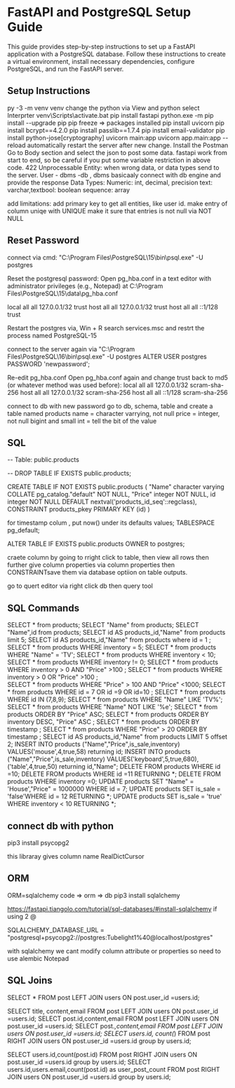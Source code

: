 # FastAPI and PostgreSQL Setup Guide

This guide provides step-by-step instructions to set up a FastAPI application with a PostgreSQL database. Follow these instructions to create a virtual environment, install necessary dependencies, configure PostgreSQL, and run the FastAPI server.

## Setup Instructions

py -3 -m venv venv
change the python via View and python select Interprter
venv\Scripts\activate.bat
pip install fastapi
python.exe -m pip install --upgrade pip
pip freeze => packages installed
pip install uvicorn
pip install bcrypt==4.2.0
pip install passlib==1.7.4
pip install email-validator
pip install python-jose[cryptography]
uvicorn main:app
uvicorn app.main:app --reload automatically restart the server after new change.
Install the Postman
Go to Body section and select the json to post some data.
fastapi work from start to end, so be careful if you put some variable restriction in above code.
422 Unprocessable Entity: when wrong data, or data types send to the server.
User - dbms -db , dbms basicaaly connect with db engine and provide the response
Data Types:
Numeric: int, decimal, precision
text: varchar,textbool: boolean
sequence: array

add limitations:
add primary key to get all entities, like user id.
make entry of column uniqe with UNIQUE
make it sure that entries is not null via NOT NULL

## Reset Password
connect via cmd:
"C:\Program Files\PostgreSQL\15\bin\psql.exe" -U postgres

Reset the postgresql password:
Open pg_hba.conf in a text editor with administrator privileges (e.g., Notepad) at C:\Program Files\PostgreSQL\15\data\pg_hba.conf

local    all             all             127.0.0.1/32            trust
host    all             all             127.0.0.1/32            trust
host    all             all             ::1/128                 trust

Restart the postgres via,
Win + R
search services.msc and restrt the process named PostgreSQL-15

connect to the server again via 
"C:\Program Files\PostgreSQL\16\bin\psql.exe" -U postgres
ALTER USER postgres PASSWORD 'newpassword';

Re-edit pg_hba.conf
Open pg_hba.conf again and change trust back to md5 (or whatever method was used before):
local    all             all             127.0.0.1/32           scram-sha-256
host    all             all             127.0.0.1/32            scram-sha-256
host    all             all             ::1/128                 scram-sha-256


connect to db with new password
go to db, schema, table and create a table named products
name = character varrying, not null
price = integer, not null
bigint and small int = tell the bit of the value

## SQL
-- Table: public.products

-- DROP TABLE IF EXISTS public.products;

CREATE TABLE IF NOT EXISTS public.products
(
    "Name" character varying COLLATE pg_catalog."default" NOT NULL,
    "Price" integer NOT NULL,
    id integer NOT NULL DEFAULT nextval('products_id_seq'::regclass),
    CONSTRAINT products_pkey PRIMARY KEY (id)
)

for timestamp colum , put now() under its defaults values;
TABLESPACE pg_default;

ALTER TABLE IF EXISTS public.products
    OWNER to postgres;


craete column by going to rright click to table, then view all rows
then further give column properties via column properties then CONSTRAINTsave them via database optiion on table outputs.

go to quert editor via right click db then query tool

## SQL Commands

SELECT * from products;
SELECT "Name" from products;
SELECT "Name",id from products;
SELECT id AS products_id,"Name" from products limit 5;
SELECT id AS products_id,"Name" from products where id = 1 ;
SELECT * from products WHERE inventory = 5;
SELECT * from products WHERE "Name" = 'TV';
SELECT * from products WHERE inventory < 10;
SELECT * from products WHERE inventory != 0;
SELECT * from products WHERE inventory > 0 AND "Price" >100 ;
SELECT * from products WHERE inventory > 0 OR "Price" >100 ;     
SELECT * from products WHERE "Price" > 100 AND "Price" <1000;
SELECT * from products WHERE id = 7 OR id =9 OR id=10 ;
SELECT * from products WHERE id IN (7,8,9);
SELECT * from products WHERE "Name" LIKE 'TV%';
SELECT * from products WHERE "Name" NOT LIKE '%e';
SELECT * from products ORDER BY "Price" ASC;
SELECT * from products ORDER BY inventory DESC, "Price" ASC ;
SELECT * from products ORDER BY timestamp ;
SELECT * from products WHERE "Price" > 20 ORDER BY timestamp ;
SELECT id AS products_id,"Name" from products LIMIT 5 offset 2;
INSERT INTO products ("Name","Price",is_sale,inventory) VALUES('mouse',4,true,58) returning id;
INSERT INTO products ("Name","Price",is_sale,inventory) VALUES('keyboard',5,true,680),('table',4,true,50) returning id,"Name";
DELETE FROM products WHERE id =10;
DELETE FROM products WHERE id =11 RETURNING *;
DELETE FROM products WHERE inventory =0;
UPDATE products SET "Name" = 'House',"Price" = 1000000 WHERE id = 7;
UPDATE products SET is_sale = 'false'WHERE id = 12 RETURNING *;
UPDATE products SET is_sale = 'true' WHERE inventory < 10 RETURNING *;

## connect db with python
pip3 install psycopg2

this libraray gives column name RealDictCursor

## ORM
ORM=sqlalchemy
code => orm => db
pip3 install sqlalchemy

https://fastapi.tiangolo.com/tutorial/sql-databases/#install-sqlalchemy
if using 2 @

SQLALCHEMY_DATABASE_URL = "postgresql+psycopg2://postgres:Tubelight1%40@localhost/postgres"

with sqlalchemy we cant modify column attribute or properties so need to use alembic Notepad




## SQL Joins
SELECT * FROM post LEFT JOIN users ON post.user_id =users.id;

SELECT title, content,email FROM post LEFT JOIN users ON post.user_id =users.id;
SELECT post.id,content,email FROM post LEFT JOIN users ON post.user_id =users.id;
SELECT post.*,content,email FROM post LEFT JOIN users ON post.user_id =users.id;
SELECT users.id, count(*) FROM post RIGHT JOIN users ON post.user_id =users.id group by users.id;

SELECT users.id,count(post.id) FROM post RIGHT JOIN users ON post.user_id =users.id group by users.id;
SELECT users.id,users.email,count(post.id) as user_post_count FROM post RIGHT JOIN users ON post.user_id =users.id group by users.id;




